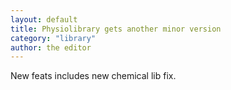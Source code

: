 ```yaml
---
layout: default
title: Physiolibrary gets another minor version
category: "library"
author: the editor
---
```


New feats includes new chemical lib fix.

